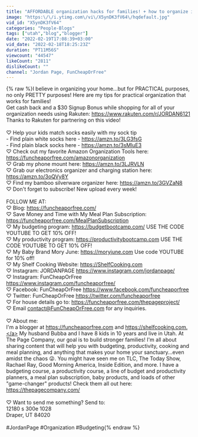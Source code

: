 ```yaml
---
title: "AFFORDABLE organization hacks for families! + how to organize in a PRACTICAL way! | Jordan Page"
image: "https:\/\/i.ytimg.com\/vi\/X5ynDK3fV64\/hqdefault.jpg"
vid_id: "X5ynDK3fV64"
categories: "People-Blogs"
tags: ["utah","blog","blogger"]
date: "2022-02-19T17:08:39+03:00"
vid_date: "2022-02-18T18:25:23Z"
duration: "PT11M56S"
viewcount: "44547"
likeCount: "2811"
dislikeCount: ""
channel: "Jordan Page, FunCheapOrFree"
---
```

{% raw %}I believe in organizing your home...but for PRACTICAL purposes, no only PRETTY purposes! Here are my tips for practical organization that works for families!<br />Get cash back and a $30 Signup Bonus while shopping for all of your organization needs using Rakuten: <a rel="nofollow" target="blank" href="https://www.rakuten.com/r/JORDAN6121">https://www.rakuten.com/r/JORDAN6121</a><br />Thanks to Rakuten for partnering on this video!<br /><br />♡ Help your kids match socks easily with my sock tip<br />- Find plain white socks here - <a rel="nofollow" target="blank" href="https://amzn.to/3LG3fsG">https://amzn.to/3LG3fsG</a><br />- Find plain black socks here - <a rel="nofollow" target="blank" href="https://amzn.to/3sMluE3">https://amzn.to/3sMluE3</a><br />♡ Check out my favorite Amazon Organization Tools here: <a rel="nofollow" target="blank" href="https://funcheaporfree.com/amazonorganization">https://funcheaporfree.com/amazonorganization</a><br />♡ Grab my phone mount here: <a rel="nofollow" target="blank" href="https://amzn.to/3LJRVLN">https://amzn.to/3LJRVLN</a><br />♡ Grab our electronics organizer and charging station here: <a rel="nofollow" target="blank" href="https://amzn.to/3oQVy8Y">https://amzn.to/3oQVy8Y</a><br />♡ Find my bamboo silverware organizer here: <a rel="nofollow" target="blank" href="https://amzn.to/3GVZaN8">https://amzn.to/3GVZaN8</a><br />♡ Don't forget to subscribe! New upload every week!<br /><br />FOLLOW ME AT:<br />♡ Blog: <a rel="nofollow" target="blank" href="https://funcheaporfree.com/">https://funcheaporfree.com/</a><br />♡ Save Money and Time with My Meal Plan Subscription: <a rel="nofollow" target="blank" href="https://funcheaporfree.com/MealPlanSubscription">https://funcheaporfree.com/MealPlanSubscription</a> <br />♡ My budgeting program: <a rel="nofollow" target="blank" href="https://budgetbootcamp.com/">https://budgetbootcamp.com/</a> USE THE CODE YOUTUBE TO GET 10% OFF!<br />♡ My productivity program: <a rel="nofollow" target="blank" href="https://productivitybootcamp.com">https://productivitybootcamp.com</a> USE THE CODE YOUTUBE TO GET 10% OFF!<br />♡ My Baby Brand Mory June: <a rel="nofollow" target="blank" href="https://moryjune.com">https://moryjune.com</a> Use code YOUTUBE for 10% off!<br />♡ My Shelf Cooking Website: <a rel="nofollow" target="blank" href="https://ShelfCooking.com">https://ShelfCooking.com</a><br />♡ Instagram: JORDANPAGE <a rel="nofollow" target="blank" href="https://www.instagram.com/jordanpage/">https://www.instagram.com/jordanpage/</a><br />♡ Instagram: FunCheapOrFree <a rel="nofollow" target="blank" href="https://www.instagram.com/funcheaporfree/">https://www.instagram.com/funcheaporfree/</a><br />♡ Facebook: FunCheapOrFree <a rel="nofollow" target="blank" href="https://www.facebook.com/funcheaporfree">https://www.facebook.com/funcheaporfree</a><br />♡ Twitter: FunCheapOrFree <a rel="nofollow" target="blank" href="https://twitter.com/funcheaporfree">https://twitter.com/funcheaporfree</a><br />♡ For house details go to: <a rel="nofollow" target="blank" href="https://funcheaporfree.com/thepageproject/">https://funcheaporfree.com/thepageproject/</a><br />♡ Email contact@FunCheapOrFree.com for any inquiries.<br /><br />♡ About me:<br />I'm a blogger at <a rel="nofollow" target="blank" href="https://funcheaporfree.com">https://funcheaporfree.com</a> and <a rel="nofollow" target="blank" href="https://shelfcooking.com.">https://shelfcooking.com.</a> My husband Bubba and I have 8 kids in 10 years and live in Utah. At The Page Company, our goal is to build stronger families! I'm all about sharing content that will help you with budgeting, productivity, cooking and meal planning, and anything that makes your home your sanctuary...even amidst the chaos 😜.  You might have seen me on TLC, The Today Show, Rachael Ray, Good Morning America, Inside Edition, and more. I have a budgeting course, a productivity course, a line of budget and productivity planners, a meal plan subscription, baby products, and loads of other &quot;game-changer&quot; products! Check them all out here: <a rel="nofollow" target="blank" href="https://thepagecompany.com/">https://thepagecompany.com/</a><br /><br />♡ Want to send me something? Send to:<br />     12180 s 300e 1028<br />     Draper, UT 84020<br /><br />#JordanPage #Organization #Budgeting{% endraw %}
